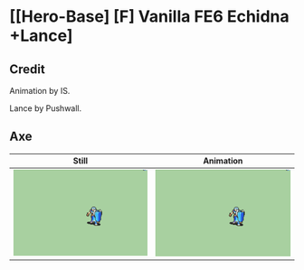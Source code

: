 # [\[Hero-Base\] \[F\] Vanilla FE6 Echidna +Lance]

## Credit

Animation by IS.

Lance by Pushwall.

## Axe

| Still | Animation |
| :---: | :-------: |
| ![Axe still](./Axe_000.png) | ![Axe animation](./Axe.gif) |
